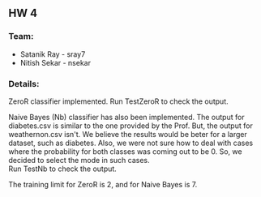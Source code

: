 ## HW 4
### Team:
 * Satanik Ray - sray7
 * Nitish Sekar - nsekar
  
### Details:  
ZeroR classifier implemented. Run TestZeroR to check the output.  
  
Naive Bayes (Nb) classifier has also been implemented. The output for diabetes.csv is similar to the one provided by the Prof. But, the output for weathernon.csv isn't. We believe the results would be beter for a larger dataset, such as diabetes. Also, we were not sure how to deal with cases where the probability for both classes was coming out to be 0. So, we decided to select the mode in such cases.   
Run TestNb to check the output.  

The training limit for ZeroR is 2, and for Naive Bayes is 7.
